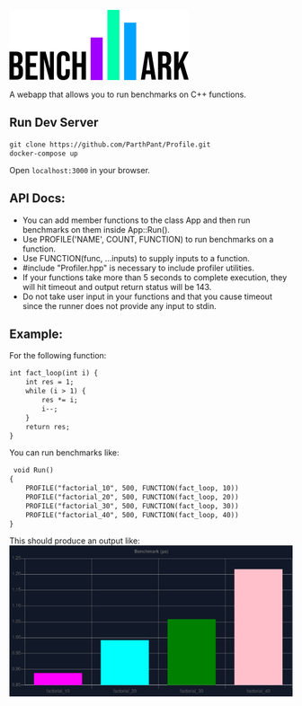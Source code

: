 ![logo](./logo.png)

A webapp that allows you to run benchmarks on C++ functions.

## Run Dev Server
```
git clone https://github.com/ParthPant/Profile.git
docker-compose up
```
Open `localhost:3000` in your browser.

## API Docs:

- You can add member functions to the class App and then run benchmarks on them inside App::Run().
- Use PROFILE('NAME', COUNT, FUNCTION) to run benchmarks on a function.
- Use FUNCTION(func, ...inputs) to supply inputs to a function.
- #include "Profiler.hpp" is necessary to include profiler utilities.
- If your functions take more than 5 seconds to complete execution, they will hit timeout and output return status will be 143.
- Do not take user input in your functions and that you cause timeout since the runner does not provide any input to stdin.

## Example:

For the following function:
```
int fact_loop(int i) {
    int res = 1;
    while (i > 1) {
        res *= i;
        i--;
    }
    return res;
}
```

You can run benchmarks like:
```
 void Run()
{
    PROFILE("factorial_10", 500, FUNCTION(fact_loop, 10))
    PROFILE("factorial_20", 500, FUNCTION(fact_loop, 20))
    PROFILE("factorial_30", 500, FUNCTION(fact_loop, 30))
    PROFILE("factorial_40", 500, FUNCTION(fact_loop, 40))
}
```

This should produce an output like:
![result](./result.png)